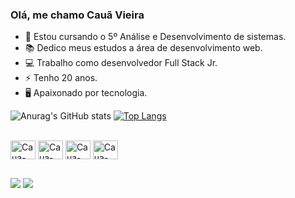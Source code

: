 ### Olá, me chamo Cauã Vieira

- 🌱 Estou cursando o 5º Análise e Desenvolvimento de sistemas.
- 📚 Dedico meus estudos a área de desenvolvimento web.
- 💻 Trabalho como desenvolvedor Full Stack Jr.
- ⚡ Tenho 20 anos.
- 🖥️ Apaixonado por tecnologia.


![Anurag's GitHub stats](https://github-readme-stats.vercel.app/api?username=Caua-Vieira&show_icons=true&theme=highcontrast)
[![Top Langs](https://github-readme-stats.vercel.app/api/top-langs/?username=Caua-Vieira&theme=highcontrast&langs_count=8)](https://github.com/Caua-Vieiragithub-readme-stats)

<div style="display: inline_block"><br>
  <img align="center" alt="Caua-Vieira-Kotlin" height="30" width="40" src="https://cdn.jsdelivr.net/gh/devicons/devicon/icons/kotlin/kotlin-original.svg">
  <img align="center" alt="Caua-Vieira-Android" height="30" width="40" src="https://cdn.jsdelivr.net/gh/devicons/devicon/icons/android/android-original.svg">
  <img align="center" alt="Caua-Vieira-AndroidStudio" height="30" width="40" src="https://cdn.jsdelivr.net/gh/devicons/devicon/icons/androidstudio/androidstudio-original.svg">
  <img align="center" alt="Caua-Vieira-Java" height="30" width="40" src="https://cdn.jsdelivr.net/gh/devicons/devicon/icons/java/java-original-wordmark.svg" />
<div>
  
##
  
<div>
  <a href="https://www.linkedin.com/in/cauã-vieira/" target="_blank"><img src="https://img.shields.io/badge/-LinkedIn-%230077B5?style=for-the-badge&logo=linkedin&logoColor=white" target="_blank"></a>
  <a href = "mailto:cauasilva8@gmail.com"><img src="https://img.shields.io/badge/-Gmail-%23333?style=for-the-badge&logo=gmail&logoColor=white" target="_blank"></a>  
<div>
